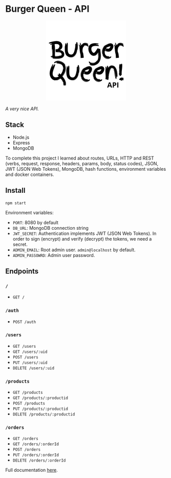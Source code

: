 # Burger Queen - API

<p align="center">
  <img width="250" alt="What the hell is this?" src="https://github.com/alefyp/BOG001-burger-queen-api/blob/dev/Bqapi.png" />
</p>

_A very nice API._

## Stack
  - Node.js
  - Express
  - MongoDB

To complete this project I learned about routes, URLs, HTTP and REST (verbs, request, response, headers, params, body, status codes), JSON, JWT (JSON Web Tokens), MongoDB, hash functions, environment variables and docker containers.

## Install 
```
npm start
```

Environment variables:
  - `PORT`: 8080 by default
  - `DB_URL`: MongoDB connection string 
  - `JWT_SECRET`: Authentication implements JWT (JSON Web Tokens). In order to sign (encrypt) and verify (decrypt) the tokens, we need a secret.
  - `ADMIN_EMAIL`: Root admin user. `admin@localhost` by default.
  - `ADMIN_PASSOWRD`: Admin user password. 

## Endpoints

### `/`

* `GET /`

### `/auth`

* `POST /auth`

### `/users`

* `GET /users`
* `GET /users/:uid`
* `POST /users`
* `PUT /users/:uid`
* `DELETE /users/:uid`

### `/products`

* `GET /products`
* `GET /products/:productid`
* `POST /products`
* `PUT /products/:productid`
* `DELETE /products/:productid`

### `/orders`

* `GET /orders`
* `GET /orders/:orderId`
* `POST /orders`
* `PUT /orders/:orderId`
* `DELETE /orders/:orderId`

Full documentation <a href="https://laboratoria.github.io/burger-queen-api/index.html">here</a>.